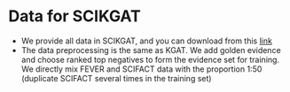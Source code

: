 # Data for SCIKGAT

* We provide all data in SCIKGAT, and you can download from this [link](https://thunlp.oss-cn-qingdao.aliyuncs.com/KernelGAT/SCIFACT/data.zip)
* The data preprocessing is the same as KGAT. We add golden evidence and choose ranked top negatives to form the evidence set for training. We directly mix FEVER and SCIFACT data with the proportion 1:50 (duplicate SCIFACT several times in the training set)